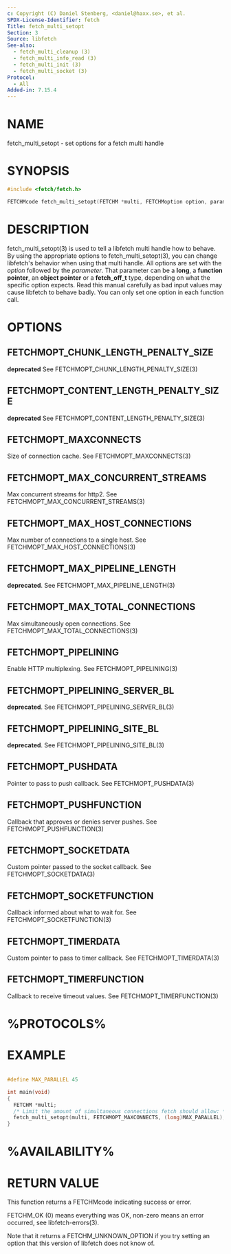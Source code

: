 ```yaml
---
c: Copyright (C) Daniel Stenberg, <daniel@haxx.se>, et al.
SPDX-License-Identifier: fetch
Title: fetch_multi_setopt
Section: 3
Source: libfetch
See-also:
  - fetch_multi_cleanup (3)
  - fetch_multi_info_read (3)
  - fetch_multi_init (3)
  - fetch_multi_socket (3)
Protocol:
  - All
Added-in: 7.15.4
---
```


# NAME

fetch_multi_setopt - set options for a fetch multi handle

# SYNOPSIS

~~~c
#include <fetch/fetch.h>

FETCHMcode fetch_multi_setopt(FETCHM *multi, FETCHMoption option, parameter);
~~~

# DESCRIPTION

fetch_multi_setopt(3) is used to tell a libfetch multi handle how to behave. By
using the appropriate options to fetch_multi_setopt(3), you can change
libfetch's behavior when using that multi handle. All options are set with the
*option* followed by the *parameter*. That parameter can be a **long**, a
**function pointer**, an **object pointer** or a **fetch_off_t** type,
depending on what the specific option expects. Read this manual carefully as
bad input values may cause libfetch to behave badly. You can only set one
option in each function call.

# OPTIONS

## FETCHMOPT_CHUNK_LENGTH_PENALTY_SIZE

**deprecated** See FETCHMOPT_CHUNK_LENGTH_PENALTY_SIZE(3)

## FETCHMOPT_CONTENT_LENGTH_PENALTY_SIZE

**deprecated** See FETCHMOPT_CONTENT_LENGTH_PENALTY_SIZE(3)

## FETCHMOPT_MAXCONNECTS

Size of connection cache. See FETCHMOPT_MAXCONNECTS(3)

## FETCHMOPT_MAX_CONCURRENT_STREAMS

Max concurrent streams for http2. See FETCHMOPT_MAX_CONCURRENT_STREAMS(3)

## FETCHMOPT_MAX_HOST_CONNECTIONS

Max number of connections to a single host. See
FETCHMOPT_MAX_HOST_CONNECTIONS(3)

## FETCHMOPT_MAX_PIPELINE_LENGTH

**deprecated**. See FETCHMOPT_MAX_PIPELINE_LENGTH(3)

## FETCHMOPT_MAX_TOTAL_CONNECTIONS

Max simultaneously open connections. See FETCHMOPT_MAX_TOTAL_CONNECTIONS(3)

## FETCHMOPT_PIPELINING

Enable HTTP multiplexing. See FETCHMOPT_PIPELINING(3)

## FETCHMOPT_PIPELINING_SERVER_BL

**deprecated**. See FETCHMOPT_PIPELINING_SERVER_BL(3)

## FETCHMOPT_PIPELINING_SITE_BL

**deprecated**. See FETCHMOPT_PIPELINING_SITE_BL(3)

## FETCHMOPT_PUSHDATA

Pointer to pass to push callback. See FETCHMOPT_PUSHDATA(3)

## FETCHMOPT_PUSHFUNCTION

Callback that approves or denies server pushes. See FETCHMOPT_PUSHFUNCTION(3)

## FETCHMOPT_SOCKETDATA

Custom pointer passed to the socket callback. See FETCHMOPT_SOCKETDATA(3)

## FETCHMOPT_SOCKETFUNCTION

Callback informed about what to wait for. See FETCHMOPT_SOCKETFUNCTION(3)

## FETCHMOPT_TIMERDATA

Custom pointer to pass to timer callback. See FETCHMOPT_TIMERDATA(3)

## FETCHMOPT_TIMERFUNCTION

Callback to receive timeout values. See FETCHMOPT_TIMERFUNCTION(3)

# %PROTOCOLS%

# EXAMPLE

~~~c

#define MAX_PARALLEL 45

int main(void)
{
  FETCHM *multi;
  /* Limit the amount of simultaneous connections fetch should allow: */
  fetch_multi_setopt(multi, FETCHMOPT_MAXCONNECTS, (long)MAX_PARALLEL);
}
~~~

# %AVAILABILITY%

# RETURN VALUE

This function returns a FETCHMcode indicating success or error.

FETCHM_OK (0) means everything was OK, non-zero means an error occurred, see
libfetch-errors(3).

Note that it returns a FETCHM_UNKNOWN_OPTION if you try setting an option that
this version of libfetch does not know of.

